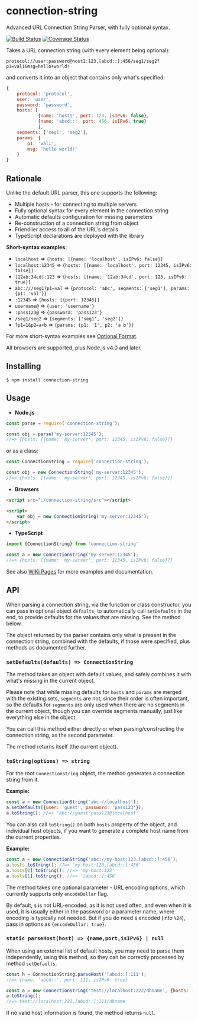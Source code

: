 connection-string
=================

Advanced URL Connection String Parser, with fully optional syntax.

[![Build Status](https://travis-ci.org/vitaly-t/connection-string.svg?branch=master)](https://travis-ci.org/vitaly-t/connection-string)
[![Coverage Status](https://coveralls.io/repos/vitaly-t/connection-string/badge.svg?branch=master)](https://coveralls.io/r/vitaly-t/connection-string?branch=master)

Takes a URL connection string (with every element being optional):

```
protocol://user:password@host1:123,[abcd::]:456/seg1/seg2?p1=val1&msg=hello+world!
```

and converts it into an object that contains only what's specified:

```js
{
    protocol: 'protocol',
    user: 'user',
    password: 'password',
    hosts: [
            {name: 'host1', port: 123, isIPv6: false},
            {name: 'abcd::', port: 456, isIPv6: true}
            ],
    segments: ['seg1', 'seg2'],
    params: {
        p1: 'val1',
        msg: 'hello world!'
    }
}
```

## Rationale

Unlike the default URL parser, this one supports the following:

* Multiple hosts - for connecting to multiple servers
* Fully optional syntax for every element in the connection string
* Automatic defaults configuration for missing parameters
* Re-construction of a connection string from object
* Friendlier access to all of the URL's details
* TypeScript declarations are deployed with the library

**Short-syntax examples:**

* `localhost` => `{hosts: [{name: 'localhost', isIPv6: false}]`
* `localhost:12345` => `{hosts: [{name: 'localhost', port: 12345, isIPv6: false}]`
* `[12ab:34cd]:123` => `{hosts: [{name: '12ab:34cd', port: 123, isIPv6: true}]`
* `abc:///seg1?p1=val` => `{protocol: 'abc', segments: ['seg1'], params: {p1: 'val'}}`
* `:12345` => `{hosts: [{port: 12345}]`
* `username@` => `{user: 'username'}`
* `:pass123@` => `{password: 'pass123'}`
* `/seg1/seg2` => `{segments: ['seg1', 'seg2']}`
* `?p1=1&p2=a+b` => `{params: {p1: '1', p2: 'a b'}}`

For more short-syntax examples see [Optional Format].

All browsers are supported, plus Node.js v4.0 and later.

## Installing

```
$ npm install connection-string
```

## Usage

* **Node.js**

```js
const parse = require('connection-string');

const obj = parse('my-server:12345');
//=> {hosts: [{name: 'my-server', port: 12345, isIPv6: false}]}
```

or as a class:

```js
const ConnectionString = require('connection-string');

const obj = new ConnectionString('my-server:12345');
//=> {hosts: [{name: 'my-server', port: 12345, isIPv6: false}]}
```

* **Browsers**

```html
<script src="./connection-string/src"></script>

<script>
    var obj = new ConnectionString('my-server:12345');
</script>
```

* **TypeScript**

```ts
import {ConnectionString} from 'connection-string'

const a = new ConnectionString('my-server:12345');
//=> {hosts: [{name: 'my-server', port: 12345, isIPv6: false}]}
```

See also [WiKi Pages] for more examples and documentation.

## API

When parsing a connection string, via the function or class constructor, you can pass in optional
object `defaults`, to automatically call `setDefaults` in the end, to provide defaults for the
values that are missing. See the method below.

The object returned by the parser contains only what is present in the connection string,
combined with the defaults, if those were specified, plus methods as documented further.

### `setDefaults(defaults) => ConnectionString`

The method takes an object with default values, and safely combines it with what's missing in the current object.

Please note that while missing defaults for `hosts` and `params` are merged with the existing sets, `segments` are not,
since their order is often important, so the defaults for `segments` are only used when there are no segments
in the current object, though you can override segments manually, just like everything else in the object.

You can call this method either directly or when parsing/constructing the connection string, as the second parameter.

The method returns itself (the current object).

### `toString(options) => string`

For the root `ConnectionString` object, the method generates a connection string from it.

**Example:**

```js
const a = new ConnectionString('abc://localhost');
a.setDefaults({user: 'guest', password: 'pass123'});
a.toString(); //=> 'abc://guest:pass123@localhost'
```

You can also call `toString()` on both `hosts` property of the object, and individual host objects,
if you want to generate a complete host name from the current properties.

**Example:**

```js
const a = new ConnectionString('abc://my-host:123,[abcd::]:456');
a.hosts.toString(); //=> 'my-host:123,[abcd::]:456'
a.hosts[0].toString(); //=> 'my-host:123'
a.hosts[1].toString(); //=> '[abcd::]:456'
```

The method takes one optional parameter - URL encoding options, which currently supports only `encodeDollar` flag.

By default, `$` is not URL-encoded, as it is not used often, and even when it is used, it is usually either in the password
or a parameter name, where encoding is typically not needed. But if you do need `$` encoded (into `%24`), pass in options
as `{encodeDollar: true}`.

### `static parseHost(host) => {name,port,isIPv6} | null`

When using an external list of default hosts, you may need to parse them independently, using this method,
so they can be correctly processed by method `setDefaults`.

```js
const h = ConnectionString.parseHost('[abcd::]:111');
//=> {name: 'abcd::', port: 111, isIPv6: true}

const a = new ConnectionString('test://localhost:222/dbname', {hosts: [h]});
a.toString();
//=> test://localhost:222,[abcd::]:111/dbname
```

If no valid host information is found, the method returns `null`.

[WiKi Pages]:https://github.com/vitaly-t/connection-string/wiki
[Optional Format]:https://github.com/vitaly-t/connection-string/wiki#optional-format
